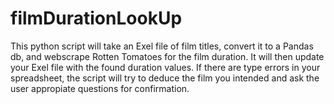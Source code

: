 # filmDurationLookUp
This python script will take an Exel file of film titles, convert it to a Pandas db, and webscrape Rotten Tomatoes for the film duration. It will then update your Exel file with the found duration values. If there are type errors in your spreadsheet, the script will try to deduce the film you intended and ask the user appropiate questions for confirmation.

